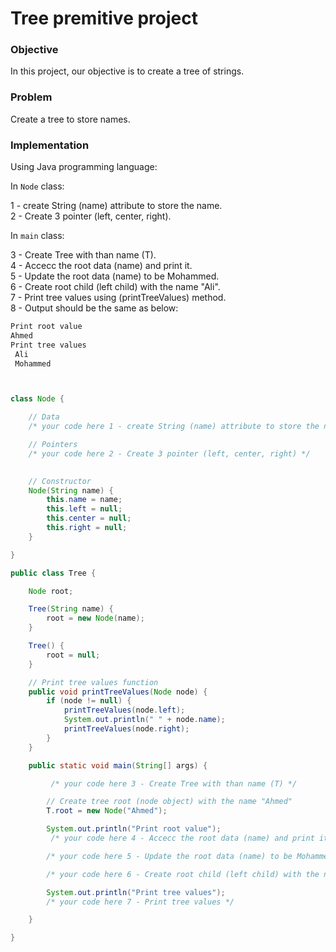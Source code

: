 # Tree premitive project

### Objective
In this project, our objective is to create a tree of strings.

### Problem
Create a tree to store names.

### Implementation

Using Java programming language: 

In `Node` class:

1 - create String (name) attribute to store the name.    
2 - Create 3 pointer (left, center, right).

In `main` class:

3 - Create Tree with than name (T).   
4 - Accecc the root data (name) and print it.   
5 - Update the root data (name) to be Mohammed.    
6 - Create root child (left child) with the name "Ali".    
7 - Print tree values using (printTreeValues) method.    
8 - Output should be the same as below:    
```java
Print root value
Ahmed
Print tree values
 Ali
 Mohammed
```



```java


class Node {

    // Data
    /* your code here 1 - create String (name) attribute to store the name  */ 

    // Pointers
    /* your code here 2 - Create 3 pointer (left, center, right) */ 
     

    // Constructor
    Node(String name) {
        this.name = name;
        this.left = null;
        this.center = null;
        this.right = null;
    }

}

public class Tree {

    Node root;

    Tree(String name) {
        root = new Node(name);
    }

    Tree() {
        root = null;
    }

    // Print tree values function
    public void printTreeValues(Node node) {
        if (node != null) {
            printTreeValues(node.left);
            System.out.println(" " + node.name);
            printTreeValues(node.right);
        }
    }

    public static void main(String[] args) {

         /* your code here 3 - Create Tree with than name (T) */ 

        // Create tree root (node object) with the name "Ahmed"
        T.root = new Node("Ahmed");

        System.out.println("Print root value");
         /* your code here 4 - Accecc the root data (name) and print it */ 

        /* your code here 5 - Update the root data (name) to be Mohammed */ 

        /* your code here 6 - Create root child (left child) with the name "Ali"*/ 

        System.out.println("Print tree values");
        /* your code here 7 - Print tree values */ 

    }

}


```
